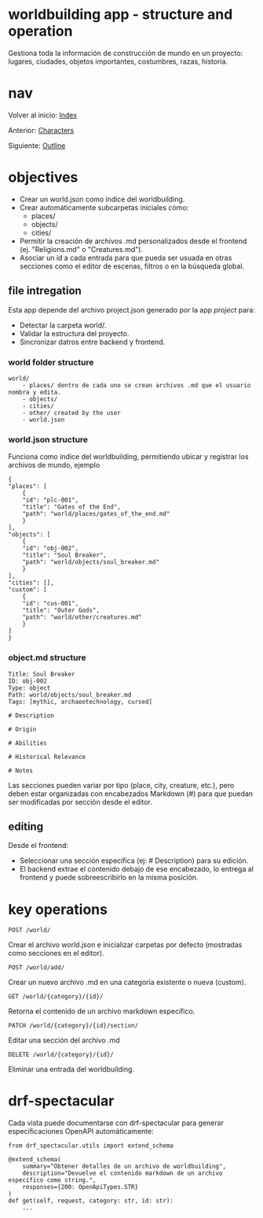 # worldbuilding app - structure and operation

Gestiona toda la información de construcción de mundo en un proyecto: lugares, ciudades, objetos importantes, costumbres, razas, historia.

# nav
Volver al inicio:
[Index](index.md)

Anterior:
[Characters](characters.md)

Siguiente:
[Outline](outline.md)

# objectives
- Crear un world.json como índice del worldbuilding.
- Crear automáticamente subcarpetas iniciales cómo:
	- places/
	- objects/
	- cities/
- Permitir la creación de archivos .md personalizados desde el frontend (ej. "Religions.md" o "Creatures.md").
- Asociar un id a cada entrada para que pueda ser usuada en otras secciones como el editor de escenas, filtros o en la búsqueda global.

## file intregation
Esta app depende del archivo project.json generado por la app *project* para:
- Detectar la carpeta world/.
- Validar la estructura del proyecto.
- Sincronizar datros entre backend y frontend.

### world folder structure
	world/ 
		- places/ dentro de cada uno se crean archivos .md que el usuario nombra y edita.
		- objects/
		- cities/
		- other/ created by the user
		- world.json

### world.json structure
Funciona como índice del worldbuilding, permitiendo ubicar y registrar los archivos de mundo, ejemplo

	{
	"places": [
		{
		"id": "plc-001",
		"title": "Gates of the End",
		"path": "world/places/gates_of_the_end.md"
		}
	],
	"objects": [
		{
		"id": "obj-002",
		"title": "Soul Breaker",
		"path": "world/objects/soul_breaker.md"
		}
	],
	"cities": [],
	"custom": [
		{
		"id": "cus-001",
		"title": "Outer Gods",
		"path": "world/other/creatures.md"
		}
	]
	}

### object.md structure

	Title: Soul Breaker
	ID: obj-002
	Type: object
	Path: world/objects/soul_breaker.md
	Tags: [mythic, archaeotechnology, cursed]

	# Description

	# Origin

	# Abilities

	# Historical Relevance

	# Notes

Las secciones pueden variar por tipo (place, city, creature, etc.), pero deben estar organizadas con encabezados Markdown (#) para que puedan ser modificadas por sección desde el editor.

## editing
Desde el frontend:
- Seleccionar una sección específica (ej: # Description) para su edición.
- El backend extrae el contenido debajo de ese encabezado, lo entrega al frontend y puede sobreescribirlo en la misma posición.

# key operations

	POST /world/ 
Crear el archivo world.json e inicializar carpetas por defecto (mostradas como secciones en el editor).

	POST /world/add/
Crear un nuevo archivo .md en una categoría existente o nueva (custom).

	GET /world/{category}/{id}/
Retorna el contenido de un archivo markdown específico.

	PATCH /world/{category}/{id}/section/ 
Editar una sección del archivo .md

	DELETE /world/{category}/{id}/ 
Eliminar una entrada del worldbuilding.

# drf-spectacular
Cada vista puede documentarse con drf-spectacular para generar especificaciones OpenAPI automáticamente:

	from drf_spectacular.utils import extend_schema

	@extend_schema(
		summary="Obtener detalles de un archivo de worldbuilding",
		description="Devuelve el contenido markdown de un archivo específico como string.",
		responses={200: OpenApiTypes.STR}
	)
	def get(self, request, category: str, id: str):
		...


